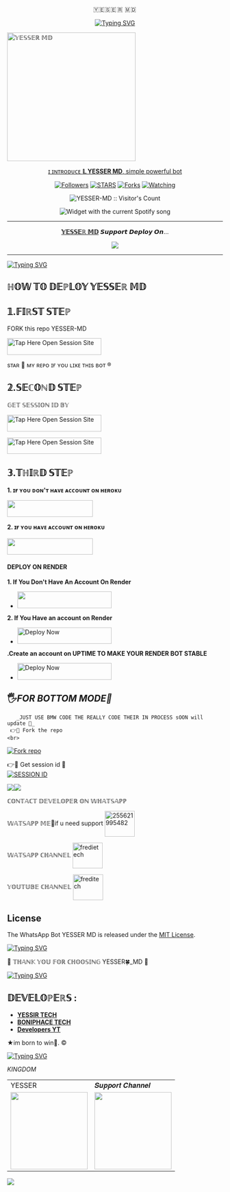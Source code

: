 </h1> 
<p align="center">🇾 🇪 🇸 🇪  🇷  🇲 🇩 

<p align="center">
  <a href="https://git.io/typing-svg"><img src="https://readme-typing-svg.demolab.com?font=EB+Garamond&weight=100&size=20&duration=2000&pause=200&random=false&width=335&lines=+MY+NAME+ IS+YESSER+MD+BOT+CREATED+BY+YESSER+tech+SON+Fork+Me+Please" alt="Typing SVG" /></a>
 </p>
 
 <a href="https://whatsapp.com/channel/0029VaiMm7d4yltT51HS1T1G">
 <img alt="𝕐𝔼𝕊𝕊𝔼ℝ 𝕄𝔻" height="300" src="https://files.catbox.moe/x9td6k.jpeg".

</h1> 
<p align="center">ɪ ɪɴᴛʀᴏᴅᴜᴄᴇ <b>𝕃
YESSER MD</b>, simple powerful bot </p>

</p>
  <p align="center">
<a href="https://github.com/yassin994?tab=followers"><img title="Followers" src="https://img.shields.io/github/followers/yassin994?label=Followers&style=social"></a>
<a href="https://github.com/yassin994/YESSER-MD/stargazers/"><img title="STARS" src="https://img.shields.io/github/stars/yassin994/YESSER-MD?&style=social"></a>
<a href="https://github.com/yassin994/YESSER-MD/network/members"><img title="Forks" src="https://img.shields.io/github/forks/yassin994/YESSER-MD?style=social"></a>
<a href="https://github.com/yassin994/YESSER-MD/watchers"><img title="Watching" src="https://img.shields.io/github/watchers/yassin994/YESSER-MD?label=Watching&style=social"></a>

</p>
<p align="center"><img src="https://profile-counter.glitch.me/{yassin994}/count.svg" alt="YESSER-MD :: Visitor's Count"/></p>

</a>
  <div align="center">
  <img src="https://spogit.vercel.app/api?theme=dark&black=true&scan=true" alt="Widget with the current Spotify song"  />
</div>

---

<p align="center">
  <a href="https://github.com/yassin994/yesser_md"><b>𝕐𝔼𝕊𝕊𝔼ℝ 𝕄𝔻</b></a> 𝙎𝙪𝙥𝙥𝙤𝙧𝙩 𝘿𝙚𝙥𝙡𝙤𝙮 𝙊𝙣...
</p>

<p align="center">
  <a href="https://youtu.be/vgQlWzsmMcI?si=gYzfuFfVSJedpuhh"><img src="https://img.shields.io/badge/CodeSpace-green?colorA=%23ff000&colorB=%23017e40&style=for-the-badge&logo=git&logoColor=white"></a>
</p>



    
 
 



---

<a href="https://git.io/typing-svg"><img src="https://readme-typing-svg.demolab.com?font=Fira+Code&pause=1000&random=false&width=435&lines=Enjoy++new vision..🖐️🤠+YESSER-MD+powered+by+YESSER TECH" alt="Typing SVG" /></a>



## ℍ𝕆𝕎 𝕋𝕆 𝔻𝔼ℙ𝕃𝕆𝕐 𝕐𝔼𝕊𝕊𝔼ℝ 𝕄𝔻 


## 𝟙.𝔽𝕀ℝ𝕊𝕋 𝕊𝕋𝔼ℙ 
FORK this repo YESSER-MD


<a href="https://github.com/yassin994/YESSER-MD/fork"><img title="Tap Here Open Session Site" src="https://img.shields.io/badge/𝔽𝕆ℝ𝕂 𝕋ℍ𝕀𝕊 ℝ𝔼ℙ𝕆-h?color=black&style=for-the-badge&logo=msi" width="220" height="38.45"/></a></p>

sᴛᴀʀ 🌟 ᴍʏ ʀᴇᴘᴏ ɪғ ʏᴏᴜ ʟɪᴋᴇ ᴛʜɪs ʙᴏᴛ ®️

## 𝟚.𝕊𝔼ℂ𝕆ℕ𝔻 𝕊𝕋𝔼ℙ 


 𝔾𝔼𝕋 𝕊𝔼𝕊𝕊𝕀𝕆ℕ 𝕀𝔻 𝔹𝕐
 

<a href="https://yesser.onrender.com"><img title="Tap Here Open Session Site" src="https://img.shields.io/badge/ℚℝ ℂ𝕆𝔻𝔼-h?color=black&style=for-the-badge&logo=msi" width="220" height="38.45"/></a></p>


 
<a href="https://yesser.onrender.com"><img title="Tap Here Open Session Site" src="https://img.shields.io/badge/𝕊𝕀𝕋𝔼 𝔽𝕆ℝ ℙ𝔸𝕀ℝ-h?color=black&style=for-the-badge&logo=msi" width="220" height="38.45"/></a></p>


## 𝟛.𝕋ℍ𝕀ℝ𝔻 𝕊𝕋𝔼ℙ 
**1. ɪғ ʏᴏᴜ ᴅᴏɴ'ᴛ ʜᴀᴠᴇ ᴀᴄᴄᴏᴜɴᴛ ᴏɴ ʜᴇʀᴏᴋᴜ**

<a href="https://signup.heroku.com">
 <img src="https://img.shields.io/badge/ℂℝ𝔼𝔸𝕋𝔼%20𝔸ℂℂ𝕆𝕌ℕ𝕋%20ℕ𝕆𝕎-purple?style=for-the-badge&logo=heroku" width="200" height="38.45"/></a></p>

**2. ɪғ ʏᴏᴜ ʜᴀᴠᴇ ᴀᴄᴄᴏᴜɴᴛ ᴏɴ ʜᴇʀᴏᴋᴜ**       
<br>
<a href="https://dashboard.heroku.com/new?template=https://github.com/Yassin994/YESSER-MD/tree/main">
 <img src="https://img.shields.io/badge/𝔻𝔼ℙ𝕃𝕆𝕐%20𝕋𝕆%20ℍ𝔼ℝ𝕆𝕂𝕌-purple?style=for-the-badge&logo=heroku" width="200" height="38.45"/></a></p>




#### DEPLOY ON RENDER 
**1. If You Don't Have An Account On Render**
- <a href="https://dashboard.render.com/register"><img src="https://img.shields.io/badge/CREATE AN ACCOUNT NOW-h?color=red&style=for-the-badge&logo=msi" width="220" height="38.45"/></a></p>

**2. If You Have an account on Render**
- <a href="https://render.com"><img title="Deploy Now" src="https://img.shields.io/badge/DEPLOY NOW-h?color=red&style=for-the-badge&logo=msi" width="220" height="38.45"/></a></p>

**.Create an account on UPTIME TO MAKE YOUR RENDER BOT STABLE**
- <a href="https://uptimerobot.com"><img title="Deploy Now" src="https://img.shields.io/badge/CREATE NOW-h?color=red&style=for-the-badge&logo=msi" width="220" height="38.45"/></a></p>





##

## 🖐️*FOR BOTTOM MODE💫*
       _JUST USE BMW CODE THE REALLY CODE THEIR IN PROCESS sOON will update 💯_
     👉💫 Fork the repo
    <br>
<a href='https://github.com/Yassin994/YESSER-MD/fork' target="_blank"><img alt='Fork repo' src='https://img.shields.io/badge/Fork Repo-100000?style=for-the-badge&logo=scan&logoColor=yellow&labelColor=pink&color=yellow'/></a>


👉💞 Get session id 💞
    <br>
<a href='https://ibrahim-adam-c5b1ef481932.herokuapp.com/' target="_blank"><img alt='SESSION ID' src='https://img.shields.io/badge/Session_id-100000?style=for-the-badge&logo=scan&logoColor=white&labelColor=black&color=yellow'/></a>


    
<a><img src='https://i.imgur.com/LyHic3i.gif'/></a><a><img src='https://i.imgur.com/LyHic3i.gif'/></a> 










ℂ𝕆ℕ𝕋𝔸ℂ𝕋 𝔻𝔼𝕍𝔼𝕃𝕆ℙ𝔼ℝ 𝕆ℕ 𝕎ℍ𝔸𝕋𝕊𝔸ℙℙ 

𝕎𝔸𝕋𝕊𝔸ℙℙ 𝕄𝔼💯if u need support
<a href="https://wa.me/255621995482?text=Hi+YESSERTECH+I+Need+Help" target="blank"><img align="center" src="https://raw.githubusercontent.com/rahuldkjain/github-profile-readme-generator/master/src/images/icons/Social/whatsapp.svg" alt="255621995482" height="60" width="70" /></a>


𝕎𝔸𝕋𝕊𝔸ℙℙ ℂℍ𝔸ℕℕ𝔼𝕃
<a
href="https://whatsapp.com/channel/0029VaiMm7d4yltT51HS1T1G"  target="blank"><img
 align="center" src="https://raw.githubusercontent.com/rahuldkjain/github-profile-readme-generator/master/src/images/icons/Social/whatsapp.svg" alt="fredietech" height="60" width="70" /></a>


𝕐𝕆𝕌𝕋𝕌𝔹𝔼 ℂℍ𝔸ℕℕ𝔼𝕃
<a href="https://www.youtube.com/@Yesserboy92" target="blank"><img align="center" src="https://raw.githubusercontent.com/rahuldkjain/github-profile-readme-generator/master/src/images/icons/Social/youtube.svg" alt="freditech" height="60" width="70" /></a>


## License

The WhatsApp Bot YESSER MD is released under the [MIT License](https://opensource.org/licenses/MIT).

 <a href="https://git.io/typing-svg"><img src="https://readme-typing-svg.demolab.com?font=EB+Garamond&weight=800&size=28&duration=4000&pause=1000&random=false&width=435&lines=+•Role+number-one; don't-trust+any one+🖐️🤠;DEVELOPED+BY+YESSER+TECH;RELEASED+DATE+22%2F6%2F2024." alt="Typing SVG" /></a>


🌟 𝕋ℍ𝔸ℕ𝕂 𝕐𝕆𝕌 𝔽𝕆ℝ ℂℍ𝕆𝕆𝕊𝕀ℕ𝔾 YESSER🍀_MD 🌟

<a href="https://git.io/typing-svg"><img src="https://readme-typing-svg.demolab.com?font=Fira+Code&pause=1000&random=false&width=435&lines=THIS+IS+YESSER- MD+MADE+IN+TANZANIA+🇹🇿♥️" alt="Typing SVG" /></a>

## 𝔻𝔼𝕍𝔼𝕃𝕆ℙ𝔼ℝ𝕊 :

- [**YESSIR TECH**](https://github.com/yassin994)
- [**BONIPHACE TECH**](http://github.com/Boniphace30)
- [**Developers YT**](https://www.youtube.com/@Yesserboy92)


★im born to win🏹. ©
     

<a href="https://git.io/typing-svg"><img src="https://readme-typing-svg.demolab.com?font=Fira+Code&weight=700&size=33&pause=1000&color=5513F7&width=435&lines=keep+using+YESSER+MD🤠" alt="Typing SVG" /></a>





*KINGDOM*

<table>
  <tr>
    <td>YESSER</td></td>
    <td>𝑺𝒖𝒑𝒑𝒐𝒓𝒕 𝑪𝒉𝒂𝒏𝒏𝒆𝒍</td>
  </tr>
  <tr>
    <td><a href="https://wa.me/255716662453?"><img src="https://i.imgur.com/5cfyybs.jpeg" width="180"</td>
    <td><a href="https://whatsapp.com/channel/0029VaiMm7d4yltT51HS1T1G"><img src="https://i.imgur.com/5cfyybs.jpeg" width="180"</td>
  </tr>
</table>

</p>

<a><img src='https://i.imgur.com/LyHic3i.gif'/></a>
